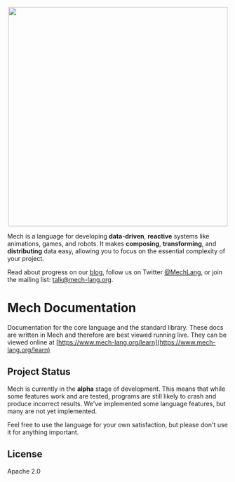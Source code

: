 <p align="center">
  <img width="500px" src="https://mech-lang.org/img/logo.png">
</p>

Mech is a language for developing **data-driven**, **reactive** systems like animations, games, and robots. It makes **composing**, **transforming**, and **distributing** data easy, allowing you to focus on the essential complexity of your project. 

Read about progress on our [blog](https://mech-lang.org/blog/), follow us on Twitter [@MechLang](https://twitter.com/MechLang), or join the mailing list: [talk@mech-lang.org](https://mech-lang.org/page/community/).

# Mech Documentation

Documentation for the core language and the standard library. These docs are written in Mech and therefore are best viewed running live. They can be viewed online at [https://www.mech-lang.org/learn](https://www.mech-lang.org/learn)

## Project Status

Mech is currently in the **alpha** stage of development. This means that while some features work and are tested, programs are still likely to crash and produce incorrect results. We've implemented some language features, but many are not yet implemented.

Feel free to use the language for your own satisfaction, but please don't use it for anything important.

## License

Apache 2.0